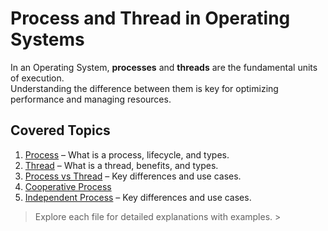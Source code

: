 # Process and Thread in Operating Systems

In an Operating System, **processes** and **threads** are the fundamental units of execution.  
Understanding the difference between them is key for optimizing performance and managing resources.

##  Covered Topics
1. [Process](process) – What is a process, lifecycle, and types.
2. [Thread](thread) – What is a thread, benefits, and types.
3. [Process vs Thread](process-vs-thread) – Key differences and use cases.
4. [Cooperative Process](cooperating-process) 
5. [Independent Process](independent-process) – Key differences and use cases.

 > Explore each file for detailed explanations with examples. >
